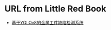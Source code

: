 # URL from Little Red Book

- [基于YOLOv8的金属工件缺陷检测系统](https://www.xiaohongshu.com/explore/66bb7ba3000000001e01c524?app_platform=ios&app_version=8.52&share_from_user_hidden=true&xsec_source=app_share&type=normal&xsec_token=CBj7ii-jnHPh5NigkdPzAIjvX6lZ6s3UcljZSKsTag_rU=&author_share=1&xhsshare=WeixinSession&shareRedId=N0gzQTM9Rjs6TEZFSkoyPTtGPUBHPEo6&apptime=1725719901&share_id=2074ad98d92349409bb09d1118f63693&wechatWid=3c64583065b328578cd9930acbeaa60a&wechatOrigin=menu)